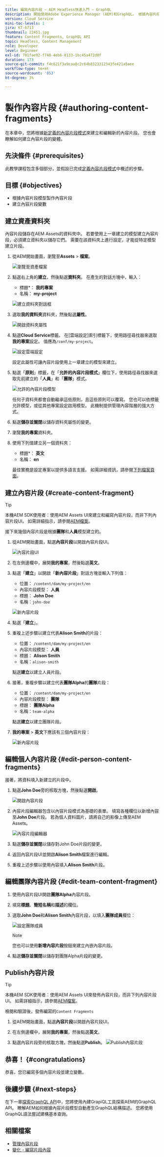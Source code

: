 ```yaml
---
title: 編寫內容片段 — AEM Headless快速入門 — GraphQL
description: 開始使用Adobe Experience Manager (AEM)和GraphQL。 根據內容片段模型建立及編輯新內容片段。 瞭解如何建立內容片段的變體。
version: Cloud Service
mini-toc-levels: 1
jira: KT-6713
thumbnail: 22451.jpg
feature: Content Fragments, GraphQL API
topic: Headless, Content Management
role: Developer
level: Beginner
exl-id: 701fae92-f740-4eb6-8133-1bc45a472d0f
duration: 173
source-git-commit: f4c621f3a9caa8c2c64b8323312343fe421a5aee
workflow-type: tm+mt
source-wordcount: '853'
ht-degree: 3%

---
```


# 製作內容片段 {#authoring-content-fragments}

在本章中，您將根據[新定義的內容片段模式](./content-fragment-models.md)來建立和編輯新的內容片段。 您也會瞭解如何建立內容片段的變體。

## 先決條件 {#prerequisites}

此教學課程包含多個部分，並假設已完成[定義內容片段模式](./content-fragment-models.md)中概述的步驟。

## 目標 {#objectives}

* 根據內容片段模型製作內容片段
* 建立內容片段變數

## 建立資產資料夾

內容片段儲存在AEM Assets的資料夾中。 若要使用上一章建立的模型建立內容片段，必須建立資料夾以儲存它們。 需要在該資料夾上進行設定，才能從特定模型建立片段。

1. 從AEM開始畫面，瀏覽至&#x200B;**Assets** > **檔案**。

   ![瀏覽至資產檔案](assets/author-content-fragments/navigate-assets-files.png)

1. 點選右上角的&#x200B;**建立**，然後點選&#x200B;**資料夾**。 在產生的對話方塊中，輸入：

   * 標題*： **我的專案**
   * 名稱： **my-project**

   ![建立資料夾對話框](assets/author-content-fragments/create-folder-dialog.png)

1. 選取&#x200B;**我的資料夾**&#x200B;資料夾，然後點選&#x200B;**屬性**。

   ![開啟資料夾屬性](assets/author-content-fragments/open-folder-properties.png)

1. 點選&#x200B;**Cloud Service**&#x200B;標籤。 在[雲端設定]索引標籤下，使用路徑尋找器來選取&#x200B;**我的專案**&#x200B;設定。 值應為`/conf/my-project`。

   ![設定雲端設定](assets/author-content-fragments/set-cloud-config-my-project.png)

   設定此屬性可讓內容片段使用上一章建立的模型來建立。

1. 點選「**原則**」標籤，在「**允許的內容片段模式**」欄位下，使用路徑尋找器來選取先前建立的「**人員**」和「**團隊**」模式。

   ![允許的內容片段模型](assets/author-content-fragments/allowed-content-fragment-models.png)

   任何子資料夾都會自動繼承這些原則，且這些原則可以覆寫。 您也可以依標籤允許模型，或從其他專案設定啟用模型。 此機制提供管理內容階層的強大方式。

1. 點選&#x200B;**儲存並關閉**&#x200B;以儲存資料夾屬性的變更。

1. 瀏覽&#x200B;**我的專案**&#x200B;資料夾。

1. 使用下列值建立另一個資料夾：

   * 標題*： **英文**
   * 名稱： **en**

   最佳實務是設定專案以提供多語言支援。 如需詳細資訊，請參閱[下列檔案頁面](https://experienceleague.adobe.com/docs/experience-manager-cloud-service/content/assets/admin/translate-assets.html)。


## 建立內容片段 {#create-content-fragment}

>[!TIP]
>
>本機AEM SDK使用者：使用AEM Assets UI來建立和編寫內容片段，而非下列內容片段UI。 如需詳細指示，請參閱[AEM檔案](https://experienceleague.adobe.com/docs/experience-manager-cloud-service/content/assets/content-fragments/content-fragments-managing.html)。

接下來幾個內容片段是根據&#x200B;**團隊**&#x200B;和&#x200B;**人員**&#x200B;模型建立的。

1. 從AEM開始畫面，點選&#x200B;**內容片段**&#x200B;以開啟內容片段UI。

   ![內容片段UI](assets/author-content-fragments/cf-fragment-ui.png)

1. 在左側邊欄中，展開&#x200B;**我的專案**，然後點選&#x200B;**英文**。
1. 點選「**建立**」以開啟「**新內容片段**」對話方塊並輸入下列值：

   * 位置： `/content/dam/my-project/en`
   * 內容片段模型： **人員**
   * 標題： **John Doe**
   * 名稱：`john-doe`

   ![新內容片段](assets/author-content-fragments/new-content-fragment-john-doe.png)
1. 點選「**建立**」。
1. 重複上述步驟以建立代表&#x200B;**Alison Smith**&#x200B;的片段：

   * 位置： `/content/dam/my-project/en`
   * 內容片段模型： **人員**
   * 標題： **Alison Smith**
   * 名稱：`alison-smith`

   點選&#x200B;**建立**&#x200B;以建立人員片段。

1. 接著，重複步驟以建立代表&#x200B;**團隊Alpha**&#x200B;的&#x200B;**團隊**&#x200B;片段：

   * 位置： `/content/dam/my-project/en`
   * 內容片段模型： **團隊**
   * 標題： **團隊Alpha**
   * 名稱：`team-alpha`

   點選&#x200B;**建立**&#x200B;以建立團隊片段。

1. **我的專案** > **英文**&#x200B;下應該有三個內容片段：

   ![新內容片段](assets/author-content-fragments/new-content-fragments.png)

## 編輯個人內容片段 {#edit-person-content-fragments}

接著，將資料填入新建立的片段中。

1. 點選&#x200B;**John Doe**&#x200B;旁的核取方塊，然後點選&#x200B;**開啟**。

   ![開啟內容片段](assets/author-content-fragments/open-fragment-for-editing.png)

1. 內容片段編輯器包含以內容片段模式為基礎的表單。 填寫各種欄位以新增內容至&#x200B;**John Doe**&#x200B;片段。 若為個人資料圖片，請將自己的影像上傳至AEM Assets。

   ![內容片段編輯器](assets/author-content-fragments/content-fragment-editor-jd.png)

1. 點選&#x200B;**儲存並關閉**&#x200B;以儲存對John Doe片段的變更。
1. 返回內容片段UI並開啟&#x200B;**Alison Smith**&#x200B;檔案進行編輯。
1. 重複上述步驟以使用內容填入&#x200B;**Alison Smith**&#x200B;片段。

## 編輯團隊內容片段 {#edit-team-content-fragment}

1. 使用內容片段UI開啟&#x200B;**團隊Alpha**&#x200B;內容片段。
1. 填寫&#x200B;**標題**、**簡短名稱**&#x200B;和&#x200B;**描述**&#x200B;的欄位。
1. 選取&#x200B;**John Doe**&#x200B;和&#x200B;**Alison Smith**&#x200B;內容片段，以填入&#x200B;**團隊成員**&#x200B;欄位：

   ![設定團隊成員](assets/author-content-fragments/select-team-members.png)

   >[!NOTE]
   >
   >您也可以使用&#x200B;**新增內容片段**&#x200B;按鈕來建立內嵌內容片段。

1. 點選&#x200B;**儲存並關閉**&#x200B;以儲存對團隊Alpha片段的變更。

## Publish內容片段

>[!TIP]
>
>本機AEM SDK使用者：使用AEM Assets UI來發佈內容片段，而非下列內容片段UI。 如需詳細指示，請參閱[AEM檔案](https://experienceleague.adobe.com/docs/experience-manager-cloud-service/content/assets/content-fragments/content-fragments-managing.html#publishing-and-referencing-a-fragment)。

檢閱和驗證後，發佈編寫的`Content Fragments`

1. 從AEM開始畫面，點選&#x200B;**內容片段**&#x200B;以開啟內容片段UI。

1. 在左側邊欄中，展開&#x200B;**我的專案**，然後點選&#x200B;**英文**。

1. 點選內容片段旁的核取方塊，然後點選&#x200B;**Publish**。
   ![Publish內容片段](assets/author-content-fragments/publish-content-fragment.png)

## 恭喜！ {#congratulations}

恭喜，您已編寫多個內容片段並建立變數。

## 後續步驟 {#next-steps}

在下一章[探索GraphQL API](explore-graphql-api.md)中，您將使用內建GrapiQL工具探索AEM的GraphQL API。 瞭解AEM如何根據內容片段模型自動產生GraphQL結構描述。 您將使用GraphQL語法嘗試建構基本查詢。

## 相關檔案

* [管理內容片段](https://experienceleague.adobe.com/docs/experience-manager-cloud-service/content/assets/content-fragments/content-fragments-managing.html)
* [變化 - 編寫片段內容](https://experienceleague.adobe.com/docs/experience-manager-cloud-service/content/assets/content-fragments/content-fragments-variations.html)

